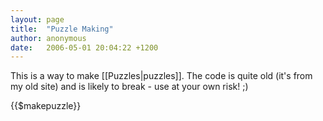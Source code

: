 ```yaml
---
layout: page
title:  "Puzzle Making"
author: anonymous
date:   2006-05-01 20:04:22 +1200
---
```


This is a way to make [[Puzzles|puzzles]]. The code is quite old (it's from my old site) and is likely to break - use at your own risk! ;) 

{{$makepuzzle}}